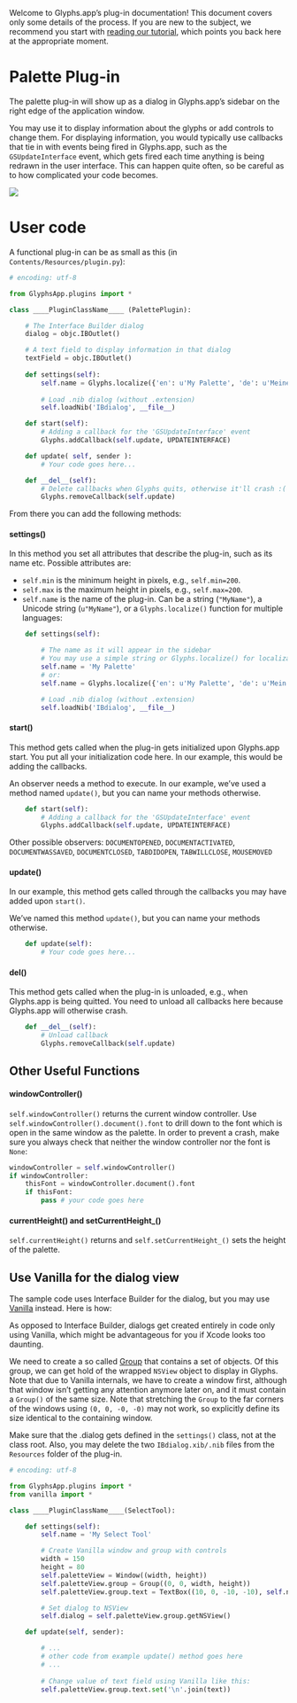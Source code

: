 Welcome to Glyphs.app’s plug-in documentation! This document covers only some details of the process. If you are new to the subject, we recommend you start with [reading our tutorial](https://glyphsapp.com/tutorials/plugins), which points you back here at the appropriate moment.

# Palette Plug-in

The palette plug-in will show up as a dialog in Glyphs.app’s sidebar on the right edge of the application window. 

You may use it to display information about the glyphs or add controls to change them.
For displaying information, you would typically use callbacks that tie in with events being fired in Glyphs.app, such as the `GSUpdateInterface` event, which gets fired each time anything is being redrawn in the user interface. This can happen quite often, so be careful as to how complicated your code becomes.

![](../_Readme_Images/palette.png)


# User code

A functional plug-in can be as small as this (in `Contents/Resources/plugin.py`):

```python
# encoding: utf-8

from GlyphsApp.plugins import *

class ____PluginClassName____ (PalettePlugin):

	# The Interface Builder dialog
	dialog = objc.IBOutlet()

	# A text field to display information in that dialog
	textField = objc.IBOutlet()
	
	def settings(self):
		self.name = Glyphs.localize({'en': u'My Palette', 'de': u'Meine Palette'})
		
		# Load .nib dialog (without .extension)
		self.loadNib('IBdialog', __file__)

	def start(self):
		# Adding a callback for the 'GSUpdateInterface' event
		Glyphs.addCallback(self.update, UPDATEINTERFACE)

	def update( self, sender ):
		# Your code goes here...

	def __del__(self):
		# Delete callbacks when Glyphs quits, otherwise it'll crash :( 
		Glyphs.removeCallback(self.update)
```

From there you can add the following methods:

#### settings()

In this method you set all attributes that describe the plug-in, such as its name etc. Possible attributes are:

* `self.min` is the minimum height in pixels, e.g., `self.min=200`.
* `self.max` is the maximum height in pixels, e.g., `self.max=200`.
* `self.name` is the name of the plug-in. Can be a string (`"MyName"`), a Unicode string (`u"MyName"`), or a `Glyphs.localize()` function for multiple languages:

```python
	def settings(self):

		# The name as it will appear in the sidebar
		# You may use a simple string or Glyphs.localize() for localizations (see http://docu.glyphsapp.com#localize)
		self.name = 'My Palette'
		# or:
		self.name = Glyphs.localize({'en': u'My Palette', 'de': u'Mein Palette'})

		# Load .nib dialog (without .extension)
		self.loadNib('IBdialog', __file__)
```

#### start()

This method gets called when the plug-in gets initialized upon Glyphs.app start.
You put all your initialization code here.
In our example, this would be adding the callbacks.

An observer needs a method to execute. In our example, we’ve used a method named `update()`, but you can name your methods otherwise.

```python
	def start(self):
		# Adding a callback for the 'GSUpdateInterface' event
		Glyphs.addCallback(self.update, UPDATEINTERFACE)
```

Other possible observers: `DOCUMENTOPENED`, `DOCUMENTACTIVATED`, `DOCUMENTWASSAVED`, `DOCUMENTCLOSED`, `TABDIDOPEN`, `TABWILLCLOSE`, `MOUSEMOVED`

#### update()

In our example, this method gets called through the callbacks you may have added upon `start()`.

We’ve named this method `update()`, but you can name your methods otherwise.

```python
	def update(self):
		# Your code goes here...
```

#### __del__()

This method gets called when the plug-in is unloaded, e.g., when Glyphs.app is being quitted.
You need to unload all callbacks here because Glyphs.app will otherwise crash.

```python
	def __del__(self):
		# Unload callback
		Glyphs.removeCallback(self.update)
```

## Other Useful Functions

#### windowController()

`self.windowController()` returns the current window controller. Use `self.windowController().document().font` to drill down to the font which is open in the same window as the palette. In order to prevent a crash, make sure you always check that neither the window controller nor the font is `None`:

```python
windowController = self.windowController()
if windowController:
	thisFont = windowController.document().font
	if thisFont:
		pass # your code goes here
```

#### currentHeight() and setCurrentHeight_()

`self.currentHeight()` returns and `self.setCurrentHeight_()` sets the height of the palette.


## Use Vanilla for the dialog view

The sample code uses Interface Builder for the dialog, but you may use [Vanilla](https://github.com/typesupply/vanilla) instead. Here is how:

As opposed to Interface Builder, dialogs get created entirely in code only using Vanilla, which might be advantageous for you if Xcode looks too daunting.

We need to create a so called [Group](http://ts-vanilla.readthedocs.org/en/latest/objects/Group.html) that contains a set of objects. Of this group, we can get hold of the wrapped `NSView` object to display in Glyphs. Note that due to Vanilla internals, we have to create a window first, although that window isn’t getting any attention anymore later on, and it must contain a `Group()` of the same size. Note that stretching the `Group` to the far corners of the windows using `(0, 0, -0, -0)` may not work, so explicitly define its size identical to the containing window.

Make sure that the .dialog gets defined in the `settings()` class, not at the class root.
Also, you may delete the two `IBdialog.xib/.nib` files from the `Resources` folder of the plug-in.


```python
# encoding: utf-8

from GlyphsApp.plugins import *
from vanilla import *

class ____PluginClassName____(SelectTool):

	def settings(self):
		self.name = 'My Select Tool'

		# Create Vanilla window and group with controls
		width = 150
		height = 80
		self.paletteView = Window((width, height))
		self.paletteView.group = Group((0, 0, width, height))
		self.paletteView.group.text = TextBox((10, 0, -10, -10), self.name, sizeStyle='small')

		# Set dialog to NSView
		self.dialog = self.paletteView.group.getNSView()

	def update(self, sender):

		# ...
		# other code from example update() method goes here
		# ...
		
		# Change value of text field using Vanilla like this:
		self.paletteView.group.text.set('\n'.join(text))

```
